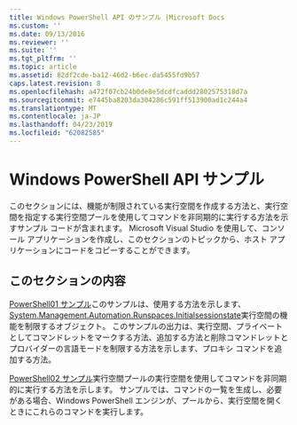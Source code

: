 ```yaml
---
title: Windows PowerShell API のサンプル |Microsoft Docs
ms.custom: ''
ms.date: 09/13/2016
ms.reviewer: ''
ms.suite: ''
ms.tgt_pltfrm: ''
ms.topic: article
ms.assetid: 82df2cde-ba12-46d2-b6ec-da5455fd9b57
caps.latest.revision: 8
ms.openlocfilehash: a472f07cb24b0de8e5dcdfcaddd2802575318d7a
ms.sourcegitcommit: e7445ba8203da304286c591ff513900ad1c244a4
ms.translationtype: MT
ms.contentlocale: ja-JP
ms.lasthandoff: 04/23/2019
ms.locfileid: "62082585"
---
```

# <a name="windows-powershell-api-samples"></a>Windows PowerShell API サンプル

このセクションには、機能が制限されている実行空間を作成する方法と、実行空間を指定する実行空間プールを使用してコマンドを非同期的に実行する方法を示すサンプル コードが含まれます。 Microsoft Visual Studio を使用して、コンソール アプリケーションを作成し、このセクションのトピックから、ホスト アプリケーションにコードをコピーすることができます。

## <a name="in-this-section"></a>このセクションの内容

[PowerShell01 サンプル](./windows-powershell01-sample.md)このサンプルは、使用する方法を示します、 [System.Management.Automation.Runspaces.Initialsessionstate](/dotnet/api/System.Management.Automation.Runspaces.InitialSessionState)実行空間の機能を制限するオブジェクト。 このサンプルの出力は、実行空間、プライベートとしてコマンドレットをマークする方法、追加する方法と削除コマンドレットとプロバイダーの言語モードを制限する方法を示します、プロキシ コマンドを追加する方法。

[PowerShell02 サンプル](./windows-powershell02-sample.md)実行空間プールの実行空間を使用してコマンドを非同期的に実行する方法を示します。 サンプルでは、コマンドの一覧を生成し、必要がある場合、Windows PowerShell エンジンが、プールから、実行空間を開くときにこれらのコマンドを実行します。